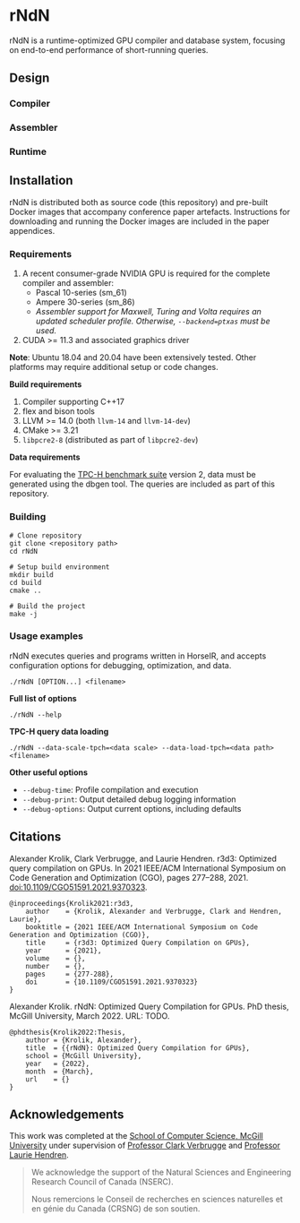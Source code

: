 # rNdN

rNdN is a runtime-optimized GPU compiler and database system, focusing on end-to-end performance of short-running queries.

## Design

### Compiler

### Assembler

### Runtime

## Installation

rNdN is distributed both as source code (this repository) and pre-built Docker images that accompany conference paper artefacts. Instructions for downloading and running the Docker images are included in the paper appendices.

### Requirements

1. A recent consumer-grade NVIDIA GPU is required for the complete compiler and assembler:
   - Pascal 10-series (sm_61)
   - Ampere 30-series (sm_86)
   - *Assembler support for Maxwell, Turing and Volta requires an updated scheduler profile. Otherwise, `--backend=ptxas` must be used.*
2. CUDA >= 11.3 and associated graphics driver

**Note**: Ubuntu 18.04 and 20.04 have been extensively tested. Other platforms may require additional setup or code changes.

**Build requirements**
1. Compiler supporting C++17
2. flex and bison tools
3. LLVM >= 14.0 (both `llvm-14` and `llvm-14-dev`)
4. CMake >= 3.21
5. `libpcre2-8` (distributed as part of `libpcre2-dev`)

**Data requirements**

For evaluating the [TPC-H benchmark suite](https://www.tpc.org/tpch/) version 2, data must be generated using the dbgen tool. The queries are included as part of this repository.

### Building

```
# Clone repository
git clone <repository path>
cd rNdN

# Setup build environment
mkdir build
cd build
cmake ..

# Build the project
make -j
```

### Usage examples

rNdN executes queries and programs written in HorseIR, and accepts configuration options for debugging, optimization, and data.

```
./rNdN [OPTION...] <filename>
```

**Full list of options**
```
./rNdN --help
```

**TPC-H query data loading**
```
./rNdN --data-scale-tpch=<data scale> --data-load-tpch=<data path> <filename>
```

**Other useful options**
- `--debug-time`: Profile compilation and execution
- `--debug-print`: Output detailed debug logging information
- `--debug-options`: Output current options, including defaults

## Citations

Alexander Krolik, Clark Verbrugge, and Laurie Hendren. r3d3: Optimized query compilation on GPUs. In 2021 IEEE/ACM International Symposium on Code Generation and Optimization (CGO), pages 277–288, 2021. [doi:10.1109/CGO51591.2021.9370323](https://doi.org/10.1109/CGO51591.2021.9370323).

```
@inproceedings{Krolik2021:r3d3,
    author    = {Krolik, Alexander and Verbrugge, Clark and Hendren, Laurie},
    booktitle = {2021 IEEE/ACM International Symposium on Code Generation and Optimization (CGO)},
    title     = {r3d3: Optimized Query Compilation on GPUs},
    year      = {2021},
    volume    = {},
    number    = {},
    pages     = {277-288},
    doi       = {10.1109/CGO51591.2021.9370323}
}
```

Alexander Krolik. rNdN: Optimized Query Compilation for GPUs. PhD thesis, McGill University, March 2022. URL: TODO.

```
@phdthesis{Krolik2022:Thesis,
    author = {Krolik, Alexander}, 
    title  = {{rNdN}: Optimized Query Compilation for GPUs},
    school = {McGill University},
    year   = {2022},
    month  = {March},
    url    = {}
}
```

## Acknowledgements

This work was completed at the [School of Computer Science, McGill University](https://cs.mcgill.ca/) under supervision of [Professor Clark Verbrugge](https://www.sable.mcgill.ca/~clump/) and [Professor Laurie Hendren](https://www.sable.mcgill.ca/~hendren/).

> We acknowledge the support of the Natural Sciences and Engineering Research Council of Canada (NSERC).
> 
> Nous remercions le Conseil de recherches en sciences naturelles et en génie du Canada (CRSNG) de son soutien.
